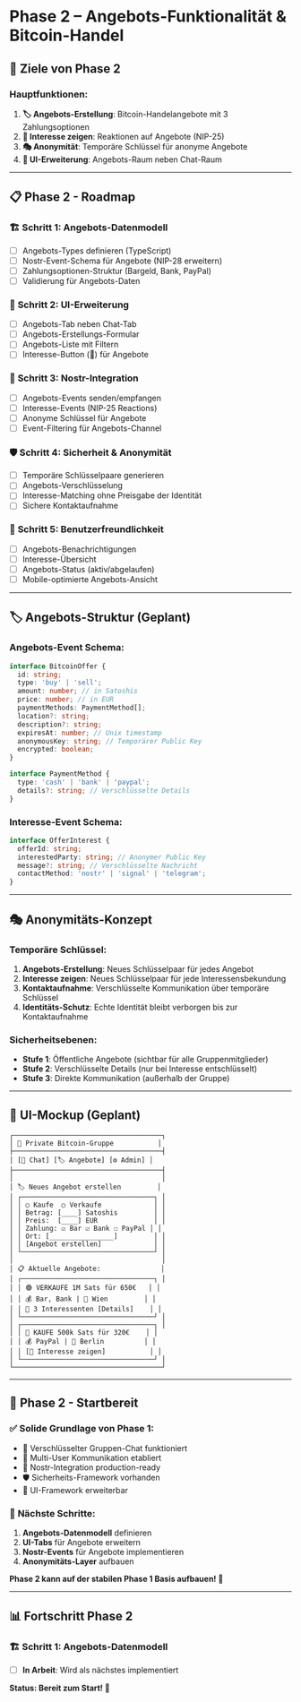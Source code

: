 # Phase 2 – Angebots-Funktionalität & Bitcoin-Handel

## 🎯 Ziele von Phase 2

### Hauptfunktionen:
1. **🏷️ Angebots-Erstellung**: Bitcoin-Handelangebote mit 3 Zahlungsoptionen
2. **👀 Interesse zeigen**: Reaktionen auf Angebote (NIP-25)
3. **🎭 Anonymität**: Temporäre Schlüssel für anonyme Angebote
4. **📱 UI-Erweiterung**: Angebots-Raum neben Chat-Raum

---

## 📋 Phase 2 - Roadmap

### 🏗️ **Schritt 1: Angebots-Datenmodell**
- [ ] Angebots-Types definieren (TypeScript)
- [ ] Nostr-Event-Schema für Angebote (NIP-28 erweitern)
- [ ] Zahlungsoptionen-Struktur (Bargeld, Bank, PayPal)
- [ ] Validierung für Angebots-Daten

### 🎨 **Schritt 2: UI-Erweiterung**
- [ ] Angebots-Tab neben Chat-Tab
- [ ] Angebots-Erstellungs-Formular
- [ ] Angebots-Liste mit Filtern
- [ ] Interesse-Button (👀) für Angebote

### 🔧 **Schritt 3: Nostr-Integration**
- [ ] Angebots-Events senden/empfangen
- [ ] Interesse-Events (NIP-25 Reactions)
- [ ] Anonyme Schlüssel für Angebote
- [ ] Event-Filtering für Angebots-Channel

### 🛡️ **Schritt 4: Sicherheit & Anonymität**
- [ ] Temporäre Schlüsselpaare generieren
- [ ] Angebots-Verschlüsselung
- [ ] Interesse-Matching ohne Preisgabe der Identität
- [ ] Sichere Kontaktaufnahme

### 📱 **Schritt 5: Benutzerfreundlichkeit**
- [ ] Angebots-Benachrichtigungen
- [ ] Interesse-Übersicht
- [ ] Angebots-Status (aktiv/abgelaufen)
- [ ] Mobile-optimierte Angebots-Ansicht

---

## 🏷️ Angebots-Struktur (Geplant)

### Angebots-Event Schema:
```typescript
interface BitcoinOffer {
  id: string;
  type: 'buy' | 'sell';
  amount: number; // in Satoshis
  price: number; // in EUR
  paymentMethods: PaymentMethod[];
  location?: string;
  description?: string;
  expiresAt: number; // Unix timestamp
  anonymousKey: string; // Temporärer Public Key
  encrypted: boolean;
}

interface PaymentMethod {
  type: 'cash' | 'bank' | 'paypal';
  details?: string; // Verschlüsselte Details
}
```

### Interesse-Event Schema:
```typescript
interface OfferInterest {
  offerId: string;
  interestedParty: string; // Anonymer Public Key
  message?: string; // Verschlüsselte Nachricht
  contactMethod: 'nostr' | 'signal' | 'telegram';
}
```

---

## 🎭 Anonymitäts-Konzept

### Temporäre Schlüssel:
1. **Angebots-Erstellung**: Neues Schlüsselpaar für jedes Angebot
2. **Interesse zeigen**: Neues Schlüsselpaar für jede Interessensbekundung
3. **Kontaktaufnahme**: Verschlüsselte Kommunikation über temporäre Schlüssel
4. **Identitäts-Schutz**: Echte Identität bleibt verborgen bis zur Kontaktaufnahme

### Sicherheitsebenen:
- **Stufe 1**: Öffentliche Angebote (sichtbar für alle Gruppenmitglieder)
- **Stufe 2**: Verschlüsselte Details (nur bei Interesse entschlüsselt)
- **Stufe 3**: Direkte Kommunikation (außerhalb der Gruppe)

---

## 📱 UI-Mockup (Geplant)

```
┌─────────────────────────────────────┐
│ 🔐 Private Bitcoin-Gruppe           │
├─────────────────────────────────────┤
│ [💬 Chat] [🏷️ Angebote] [⚙️ Admin] │
├─────────────────────────────────────┤
│                                     │
│ 🏷️ Neues Angebot erstellen         │
│ ┌─────────────────────────────────┐ │
│ │ ○ Kaufe  ○ Verkaufe             │ │
│ │ Betrag: [____] Satoshis         │ │
│ │ Preis:  [____] EUR              │ │
│ │ Zahlung: ☑️ Bar ☑️ Bank ☐ PayPal │ │
│ │ Ort: [________________]         │ │
│ │ [Angebot erstellen]             │ │
│ └─────────────────────────────────┘ │
│                                     │
│ 📋 Aktuelle Angebote:               │
│ ┌─────────────────────────────────┐ │
│ │ 🟢 VERKAUFE 1M Sats für 650€   │ │
│ │ 💰 Bar, Bank | 📍 Wien         │ │
│ │ 👀 3 Interessenten [Details]    │ │
│ └─────────────────────────────────┘ │
│ ┌─────────────────────────────────┐ │
│ │ 🔵 KAUFE 500k Sats für 320€    │ │
│ │ 💰 PayPal | 📍 Berlin          │ │
│ │ [👀 Interesse zeigen]           │ │
│ └─────────────────────────────────┘ │
└─────────────────────────────────────┘
```

---

## 🚀 Phase 2 - Startbereit

### ✅ **Solide Grundlage von Phase 1:**
- 🔐 Verschlüsselter Gruppen-Chat funktioniert
- 👥 Multi-User Kommunikation etabliert
- 📡 Nostr-Integration production-ready
- 🛡️ Sicherheits-Framework vorhanden
- 🎨 UI-Framework erweiterbar

### 🎯 **Nächste Schritte:**
1. **Angebots-Datenmodell** definieren
2. **UI-Tabs** für Angebote erweitern
3. **Nostr-Events** für Angebote implementieren
4. **Anonymitäts-Layer** aufbauen

**Phase 2 kann auf der stabilen Phase 1 Basis aufbauen! 🚀**

---

## 📊 Fortschritt Phase 2

### 🏗️ Schritt 1: Angebots-Datenmodell
- [ ] **In Arbeit**: Wird als nächstes implementiert

**Status: Bereit zum Start! 🚀**